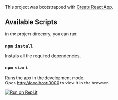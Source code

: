 This project was bootstrapped with [Create React App](https://github.com/facebook/create-react-app).

## Available Scripts

In the project directory, you can run:

### `npm install`
Installs all the required dependencies.

### `npm start`

Runs the app in the development mode.<br />
Open [http://localhost:3000](http://localhost:3000) to view it in the browser.

[![Run on Repl.it](https://repl.it/badge/github/sudismart/react-movie-table)](https://repl.it/github/sudismart/react-movie-table)